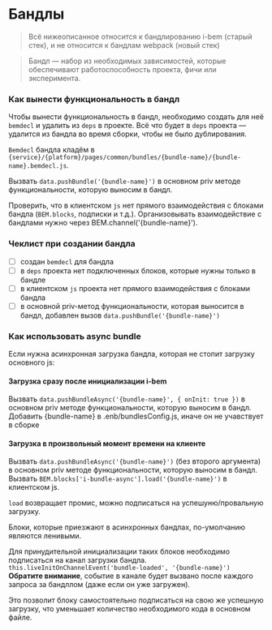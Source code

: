 # Бандлы

> Всё нижеописанное относится к бандлированию i-bem (старый стек), и не относится к бандлам webpack (новый стек)

> Бандл — набор из необходимых зависимостей, которые обеспечивают работоспособность проекта, фичи или эксперимента.

### Как вынести функциональность в бандл

Чтобы вынести функциональность в бандл, необходимо создать для неё `bemdecl` и удалить из `deps` в проекте.
Всё что будет в `deps` проекта — удалится из бандла во время сборки, чтобы не было дублирования.

`Bemdecl` бандла кладём в `{service}/{platform}/pages/common/bundles/{bundle-name}/{bundle-name}.bemdecl.js`.

Вызвать `data.pushBundle('{bundle-name}')` в основном priv методе функциональности, которую выносим в бандл.

Проверить, что в клиентском `js` нет прямого взаимодействия с блоками бандла (`BEM.blocks`, подписки и т.д.). Организовывать взаимодействие с бандлами нужно через BEM.channel('{bundle-name}').

### Чеклист при создании бандла

* [ ] создан `bemdecl` для бандла
* [ ] в `deps` проекта нет подключенных блоков, которые нужны только в бандле
* [ ] в клиентском `js` проекта нет прямого взаимодействия с блоками бандла
* [ ] в основной priv-метод функциональности, которая выносится в бандл, добавлен вызов `data.pushBundle('{bundle-name}')`

### Как использовать async bundle

Если нужна асинхронная загрузка бандла, которая не стопит загрузку основного js:

#### Загрузка сразу после инициализации i-bem

Вызвать `data.pushBundleAsync('{bundle-name}', { onInit: true })` в основном priv методе функциональности, которую выносим в бандл.
Добавить {bundle-name} в .enb/bundlesConfig.js, иначе он не учавствует в сборке

#### Загрузка в произвольный момент времени на клиенте

Вызвать `data.pushBundleAsync('{bundle-name}')` (без второго аргумента) в основном priv методе функциональности, которую выносим в бандл.
Вызвать `BEM.blocks['i-bundle-async'].load('{bundle-name}')` в клиентском js.

`load` возвращает промис, можно подписаться на успешуню/провальную загрузку.

Блоки, которые приезжают в асинхронных бандлах, по-умолчанию являются ленивыми.

Для принудительной инициализации таких блоков необходимо подписаться на канал загрузки бандла.
`this.liveInitOnChannelEvent('bundle-loaded', '{bundle-name}')`
**Обратите внимание**, событие в канале будет вызвано после каждого запроса за бандллом (даже если он уже загружен).

Это позволит блоку самостоятельно подписаться на свою же успешную загрузку, что уменьшает количество необходимого кода в основном файле.
